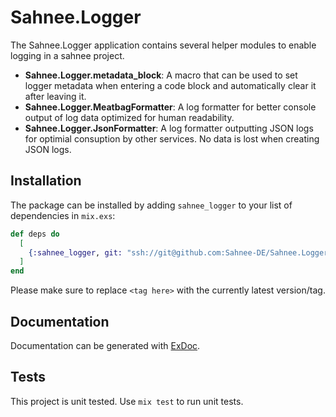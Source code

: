 # Sahnee.Logger

The Sahnee.Logger application contains several helper modules to enable logging in a sahnee project.

- **Sahnee.Logger.metadata_block**: A macro that can be used to set logger metadata when entering a code block and automatically clear it after leaving it.
- **Sahnee.Logger.MeatbagFormatter**: A log formatter for better console output of log data optimized for human readability.
- **Sahnee.Logger.JsonFormatter**: A log formatter outputting JSON logs for optimial consuption by other services. No data is lost when creating JSON logs.

## Installation

The package can be installed by adding `sahnee_logger` to your list of dependencies in `mix.exs`:

```elixir
def deps do
  [
    {:sahnee_logger, git: "ssh://git@github.com:Sahnee-DE/Sahnee.Logger.git", tag: "<tag here>"}
  ]
end
```

Please make sure to replace `<tag here>` with the currently latest version/tag.

## Documentation

Documentation can be generated with [ExDoc](https://github.com/elixir-lang/ex_doc).

## Tests

This project is unit tested. Use `mix test` to run unit tests.
